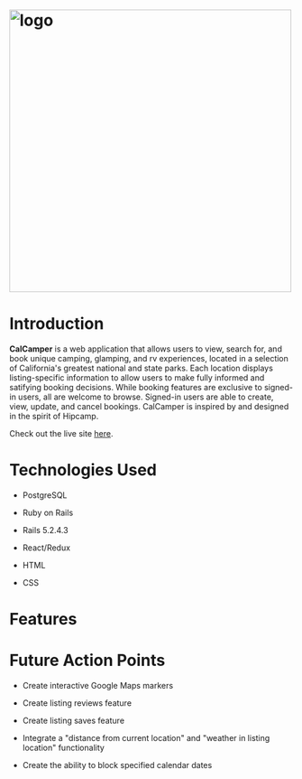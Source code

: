 # <img src="https://calcamper-seed.s3-us-west-1.amazonaws.com/logo.png" alt="logo" width="500"/> 
 
# Introduction

**CalCamper** is a web application that allows users to view, search for, and book unique camping, glamping, and rv experiences, located in a selection of California's greatest national and state parks. Each location displays listing-specific information to allow users to make fully informed and satifying booking decisions. While booking features are exclusive to signed-in users, all are welcome to browse. Signed-in users are able to create, view, update, and cancel bookings. CalCamper is inspired by and designed in the spirit of Hipcamp. 

Check out the live site [here](https://calcamper.herokuapp.com/).

# Technologies Used

* PostgreSQL

* Ruby on Rails
 * Rails 5.2.4.3

* React/Redux

* HTML

* CSS

# Features

# Future Action Points

* Create interactive Google Maps markers

* Create listing reviews feature

* Create listing saves feature

* Integrate a "distance from current location" and "weather in listing location" functionality

* Create the ability to block specified calendar dates

